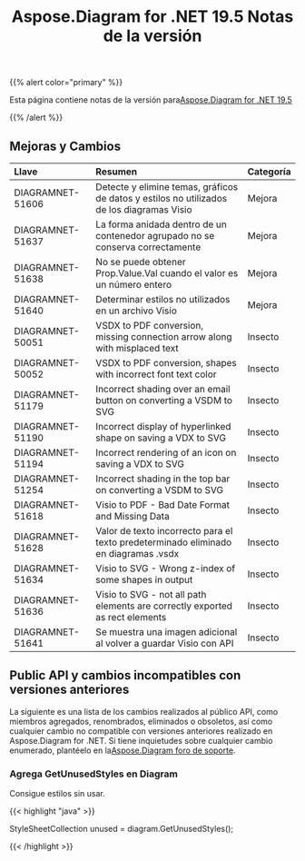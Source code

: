 ﻿---
title: Aspose.Diagram for .NET 19.5 Notas de la versión
type: docs
weight: 80
url: /es/net/aspose-diagram-for-net-19-5-release-notes/
---
{{% alert color="primary" %}} 

Esta página contiene notas de la versión para[Aspose.Diagram for .NET 19.5](https://www.nuget.org/packages/Aspose.Diagram/19.5.0)

{{% /alert %}} 
## **Mejoras y Cambios**

|**Llave**|**Resumen**|**Categoría**|
|:- |:- |:- |
|DIAGRAMNET-51606|Detecte y elimine temas, gráficos de datos y estilos no utilizados de los diagramas Visio|Mejora|
|DIAGRAMNET-51637|La forma anidada dentro de un contenedor agrupado no se conserva correctamente|Mejora|
|DIAGRAMNET-51638|No se puede obtener Prop.Value.Val cuando el valor es un número entero|Mejora|
|DIAGRAMNET-51640|Determinar estilos no utilizados en un archivo Visio|Mejora|
|DIAGRAMNET-50051|VSDX to PDF conversion, missing connection arrow along with misplaced text|Insecto|
|DIAGRAMNET-50052|VSDX to PDF conversion, shapes with incorrect font text color|Insecto|
|DIAGRAMNET-51179|Incorrect shading over an email button on converting a VSDM to SVG|Insecto|
|DIAGRAMNET-51190|Incorrect display of hyperlinked shape on saving a VDX to SVG|Insecto|
|DIAGRAMNET-51194|Incorrect rendering of an icon on saving a VDX to SVG|Insecto|
|DIAGRAMNET-51254|Incorrect shading in the top bar on converting a VSDM to SVG|Insecto|
|DIAGRAMNET-51618|Visio to PDF - Bad Date Format and Missing Data|Insecto|
|DIAGRAMNET-51628|Valor de texto incorrecto para el texto predeterminado eliminado en diagramas .vsdx|Insecto|
|DIAGRAMNET-51634|Visio to SVG - Wrong z-index of some shapes in output|Insecto|
|DIAGRAMNET-51636|Visio to SVG - not all path elements are correctly exported as rect elements|Insecto|
|DIAGRAMNET-51641|Se muestra una imagen adicional al volver a guardar Visio con API|Insecto|
## **Public API y cambios incompatibles con versiones anteriores**
La siguiente es una lista de los cambios realizados al público API, como miembros agregados, renombrados, eliminados o obsoletos, así como cualquier cambio no compatible con versiones anteriores realizado en Aspose.Diagram for .NET. Si tiene inquietudes sobre cualquier cambio enumerado, plantéelo en la[Aspose.Diagram foro de soporte](https://forum.aspose.com/c/diagram/17).
### **Agrega GetUnusedStyles en Diagram**
Consigue estilos sin usar.

{{< highlight "java" >}}

  StyleSheetCollection unused = diagram.GetUnusedStyles();

{{< /highlight >}}
